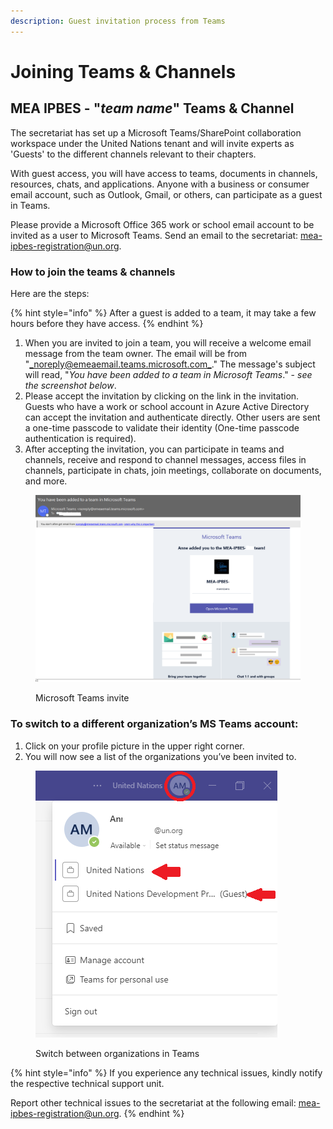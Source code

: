 ```yaml
---
description: Guest invitation process from Teams
---
```


# Joining Teams & Channels

## MEA IPBES - "_team name_" Teams & Channel

The secretariat has set up a Microsoft Teams/SharePoint collaboration workspace under the United Nations tenant and will invite experts as 'Guests' to the different channels relevant to their chapters.

With guest access, you will have access to teams, documents in channels, resources, chats, and applications. Anyone with a business or consumer email account, such as Outlook, Gmail, or others, can participate as a guest in Teams.

Please provide a Microsoft Office 365 work or school email account to be invited as a user to Microsoft Teams. Send an email to the secretariat: [mea-ipbes-registration@un.org](mailto:mea-ipbes-registration@un.org).

### How to join the teams & channels <a href="#join-teams" id="join-teams"></a>

Here are the steps:

{% hint style="info" %}
After a guest is added to a team, it may take a few hours before they have access.
{% endhint %}

1. When you are invited to join a team, you will receive a welcome email message from the team owner. The email will be from "[_noreply@emeaemail.teams.microsoft.com_](mailto:noreply@emeaemail.teams.microsoft.com)." The message's subject will read, "_You have been added to a team in Microsoft Teams_." - _see the screenshot below_.
2. &#x20;Please accept the invitation by clicking on the link in the invitation. Guests who have a work or school account in Azure Active Directory can accept the invitation and authenticate directly. Other users are sent a one-time passcode to validate their identity (One-time passcode authentication is required).
3. After accepting the invitation, you can participate in teams and channels, receive and respond to channel messages, access files in channels, participate in chats, join meetings, collaborate on documents, and more.

<figure><img src="../../.gitbook/assets/MS teams email.png" alt=""><figcaption><p>Microsoft Teams invite</p></figcaption></figure>

### **To switch to a different organization’s MS Teams account:**

1. Click on your profile picture in the upper right corner.
2. You will now see a list of the organizations you’ve been invited to.

<figure><img src="../../.gitbook/assets/Switch.png" alt=""><figcaption><p>Switch between organizations in Teams</p></figcaption></figure>

{% hint style="info" %}
If you experience any technical issues, kindly notify the respective technical support unit.

Report other technical issues to the secretariat at the following email: [mea-ipbes-registration@un.org](mailto:mea-ipbes-registration@un.org).
{% endhint %}
